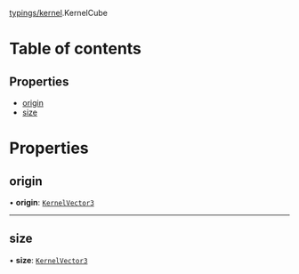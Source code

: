 [typings/kernel](../modules/typings_kernel.md).KernelCube

# Table of contents

## Properties

- [origin](typings_kernel.KernelCube.md#origin)
- [size](typings_kernel.KernelCube.md#size)

# Properties

## origin

• **origin**: [`KernelVector3`](typings_kernel.KernelVector3.md)

___

## size

• **size**: [`KernelVector3`](typings_kernel.KernelVector3.md)

